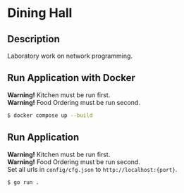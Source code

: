 # Dining Hall

## Description

Laboratory work on network programming.

## Run Application with Docker

**Warning!** Kitchen must be run first.  
**Warning!** Food Ordering must be run second.

```bash
$ docker compose up --build
```

## Run Application

**Warning!** Kitchen must be run first.  
**Warning!** Food Ordering must be run second.  
Set all urls in `config/cfg.json` to `http://localhost:{port}`.

```bash
$ go run .
```

